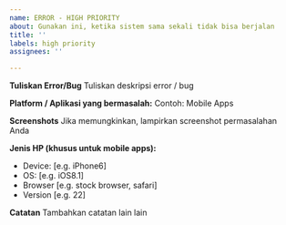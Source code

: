```yaml
---
name: ERROR - HIGH PRIORITY
about: Gunakan ini, ketika sistem sama sekali tidak bisa berjalan
title: ''
labels: high priority
assignees: ''

---
```


**Tuliskan Error/Bug**
Tuliskan deskripsi error / bug

**Platform / Aplikasi yang bermasalah:**
Contoh: Mobile Apps

**Screenshots**
Jika memungkinkan, lampirkan screenshot permasalahan Anda
 
**Jenis HP (khusus untuk mobile apps):**
 - Device: [e.g. iPhone6]
 - OS: [e.g. iOS8.1]
 - Browser [e.g. stock browser, safari]
 - Version [e.g. 22]

**Catatan**
Tambahkan catatan lain lain
